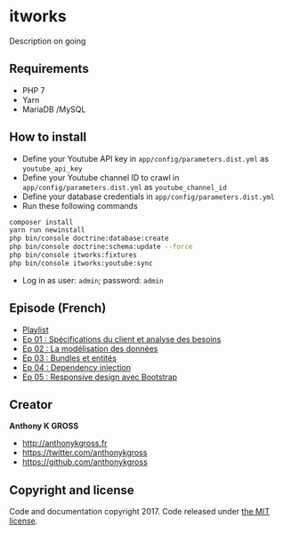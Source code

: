 # itworks
Description on going 

## Requirements
- PHP 7
- Yarn 
- MariaDB /MySQL

## How to install
- Define your Youtube API key in `app/config/parameters.dist.yml` as `youtube_api_key`
- Define your Youtube channel ID to crawl in `app/config/parameters.dist.yml` as `youtube_channel_id`
- Define your database credentials in `app/config/parameters.dist.yml`
- Run these following commands
```bash
composer install
yarn run newinstall
php bin/console doctrine:database:create
php bin/console doctrine:schema:update --force
php bin/console itworks:fixtures
php bin/console itworks:youtube:sync
```
- Log in as user: `admin`; password: `admin`

## Episode (French)
- [Playlist](https://www.youtube.com/playlist?list=PLCsa_8vz1nX55noFNC8hNQO6XgDhlV5x5)
- [Ep 01 : Spécifications du client et analyse des besoins](https://www.youtube.com/watch?v=pD5ugHBLzPA)
- [Ep 02 : La modélisation des données](https://www.youtube.com/watch?v=VNG24gdYZL8)
- [Ep 03 : Bundles et entités](https://www.youtube.com/watch?v=DiAzeqHMZrg)
- [Ep 04 : Dependency injection](https://www.youtube.com/watch?v=U2-71RdoE_U)
- [Ep 05 : Responsive design avec Bootstrap](https://www.youtube.com/watch?v=w9mCr5wdEQ4)

## Creator
**Anthony K GROSS**
- <http://anthonykgross.fr>
- <https://twitter.com/anthonykgross>
- <https://github.com/anthonykgross>

## Copyright and license
Code and documentation copyright 2017. Code released under [the MIT license](https://github.com/anthonykgross/itworks/blob/master/LICENSE).

